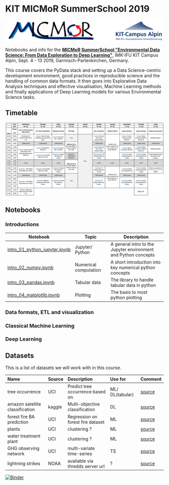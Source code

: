 # KIT MICMoR SummerSchool 2019
![](./images/logos.jpg "MiCMOR, KIT Campus Alpin")

Notebooks and info for the **[MICMoR](https://micmor.kit.edu) [SummerSchool "Environmental Data Science: From Data Exploration to Deep Learning"](https://micmor.kit.edu/sites/default/files/MICMoR%20Summer%20School%202019%20Flyer.pdf)**, IMK-IFU KIT Campus Alpin, Sept. 4 - 13 2019, Garmisch-Partenkirchen, Germany.  

This course covers the PyData stack and setting up a Data Science-centric development environment, good practices in reproducible science and the handling of common data formats. It then goes into Explorative Data Analysis techniques and effective visualisation, Machine Learning methods and finally applications of Deep Learning models for various Environmental Science tasks.   

## Timetable

![Timetable of the summerschool](./images/timetable_eds_2019.png "Timetable")

## Notebooks

### Introductions

| Notebook         | Topic             | Description         |
|------------------|-------------------|---------------------|
| [intro_01_python_jupyter.ipynb](nbs/intro_01_python_jupyter.ipynb)| Jupyter/ Python | A general intro to the Jupyter environment and Python concepts |
| [intro_02_numpy.ipynb](nbs/intro_02_numpy.ipynb)| Numerical computation | A short introduction into key numerical python concepts |
| [intro_03_pandas.ipynb](nbs/intro_03_pandas.ipynb)| Tabular data  | The library to handle tabular data in python |
| [intro_04_matplotlib.ipynb](nbs/intro_04_matplotlib.ipynb)| Plotting  | The basis to most python plotting |

### Data formats, ETL and visualization



### Classical Machine Learning

### Deep Learning

## Datasets

This is a list of datasets we will work with in this course.

|Name|Source|Description|Use for|Comment|
|:--|:--|:--|:--|:--|
|tree occurrence|UCI|Predict tree occurrence based on |ML/ DL(tabular)|[source](https://archive.ics.uci.edu/ml/datasets/covertype)|
|amazon satellite classification|kaggle|Multi-objective classification|DL |[source](https://www.kaggle.com/c/planet-understanding-the-amazon-from-space) |  
|forest fire BA prediction |UCI | Regression on forest fire dataset | ML | [source](https://archive.ics.uci.edu/ml/datasets/Forest+Fires) |  
|plants|UCI|clustering ? | ML | [source](https://archive.ics.uci.edu/ml/datasets/Plants) | 
|water treatment plant| UCI | clustering ? | ML | [source](https://archive.ics.uci.edu/ml/datasets/Water+Treatment+Plant) |  
|GHG observing network| UCI | multi-variate time-series | TS | [source](https://archive.ics.uci.edu/ml/datasets/Greenhouse+Gas+Observing+Network) | 
|lightning strikes| NOAA | available via thredds server url | ? | [source](https://www.ncei.noaa.gov/thredds/catalog/lightning/catalog.html) |  

[![Binder](https://mybinder.org/badge_logo.svg)](https://mybinder.org/v2/gh/cwerner/kit_micmor_summerschool_2019/master?filepath=nbs%2F01_introduction.ipynb)
